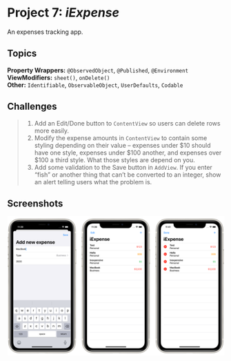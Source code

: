 # Project 7: *iExpense*

An expenses tracking app.


## Topics

**Property Wrappers:** `@ObservedObject`, `@Published`, `@Environment`  
**ViewModifiers:** `sheet()`, `onDelete()`  
**Other:** `Identifiable`, `ObservableObject`, `UserDefaults`, `Codable`


## Challenges

> 1. Add an Edit/Done button to `ContentView` so users can delete rows more easily.
> 2. Modify the expense amounts in `ContentView` to contain some styling depending on their value – expenses under $10 should have one style, expenses under $100 another, and expenses over $100 a third style. What those styles are depend on you.
> 3. Add some validation to the Save button in `AddView`. If you enter “fish” or another thing that can’t be converted to an integer, show an alert telling users what the problem is.


## Screenshots

![Screenshots](Screenshots/Combined.png)